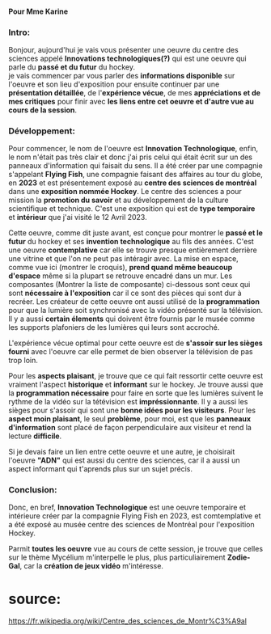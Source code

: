 #### Pour Mme Karine

### Intro:
Bonjour, aujourd'hui je vais vous présenter une oeuvre du centre des sciences appelé <b>Innovations technologiques(?)</b> qui est une oeuvre qui parle du <b>passé et du futur</b> du hockey. <br>
je vais commencer par vous parler des <b>informations disponible</b> sur l'oeuvre et son lieu d'exposition pour ensuite continuer par une <b>présentation détaillée</b>, de l'<b>expérience vécue</b>, de mes <b>appréciations et de mes critiques</b> pour finir avec <b>les liens entre cet oeuvre et d'autre vue au cours de la session</b>.

### Développement: 
Pour commencer, le nom de l'oeuvre est <b>Innovation Technologique</b>, enfin, le nom n'était pas très clair et donc j'ai pris celui qui était écrit sur un des panneaux d'information qui faisait du sens. Il a été créer par une compagnie s'appelant <b>Flying Fish</b>, une compagnie faisant des affaires au tour du globe, en <b>2023</b> et est présentement exposé au <b>centre des sciences de montréal</b> dans une <b>exposition nommée Hockey</b>. Le centre des sciences a pour mission la <b>promotion du savoir</b> et au développement de la culture scientifique et technique. C'est une exposition qui est de <b>type temporaire</b> et <b>intérieur</b> que j'ai visité le 12 Avril 2023.

Cette oeuvre, comme dit juste avant, est conçue pour montrer le <b>passé et le futur</b> du hockey et ses <b>invention technologique</b> au fils des années. C'est une oeuvre <b>contemplative</b> car elle se trouve presque entièrement derrière une vitrine et que l'on ne peut pas intéragir avec. La mise en espace, comme vue ici (montrer le croquis), <b>prend quand même beaucoup d'espace</b> même si la plupart se retrouve encadré dans un mur. Les composantes (Montrer la liste de composante) ci-dessous sont ceux qui sont <b>nécessaire à l'exposition</b> car il ce sont des pièces qui sont dur à recréer. Les créateur de cette oeuvre ont aussi utilisé de la <b>programmation</b> pour que la lumière soit synchronisé avec la vidéo présenté sur la télévision. Il y a aussi <b>certain élements</b> qui doivent être fournis par le musée comme les supports plafoniers de les lumières qui leurs sont accroché.

L'expérience vécue optimal pour cette oeuvre est de <b>s'assoir sur les sièges fourni</b> avec l'oeuvre car elle permet de bien observer la télévision de pas trop loin.

Pour les <b>aspects plaisant</b>, je trouve que ce qui fait ressortir cette oeuvre est vraiment l'aspect <b>historique</b> et <b>informant</b> sur le hockey. Je trouve aussi que la <b>programmation nécessaire</b> pour faire en sorte que les lumières suivent le rythme de la vidéo sur la tétévision est <b>impréssionnante</b>. Il y a aussi les sièges pour s'assoir qui sont une <b>bonne idées pour les visiteurs</b>. Pour les <b>aspect moin plaisant</b>, le seul <b>problème</b>, pour moi, est que les <b>panneaux d'information</b> sont placé de façon perpendiculaire aux visiteur et rend la lecture <b>difficile</b>.

Si je devais faire un lien entre cette oeuvre et une autre, je choisirait l'oeuvre <b>"ADN"</b> qui est aussi du centre des sciences, car il a aussi un aspect informant qui t'aprends plus sur un sujet précis.

### Conclusion:
Donc, en bref, <b>Innovation Technologique</b> est une oeuvre temporaire et intérieure créer par la compagnie Flying Fish en 2023, est comtemplative et a été exposé au musée centre des sciences de Montréal pour l'exposition Hockey.

Parmit <b>toutes les oeuvre</b> vue au cours de cette session, je trouve que celles sur le thème Mycélium m'interpelle le plus, plus particuliairement <b>Zodie-Gal</b>, car la <b>création de jeux vidéo</b> m'intéresse.


# source: 
https://fr.wikipedia.org/wiki/Centre_des_sciences_de_Montr%C3%A9al
